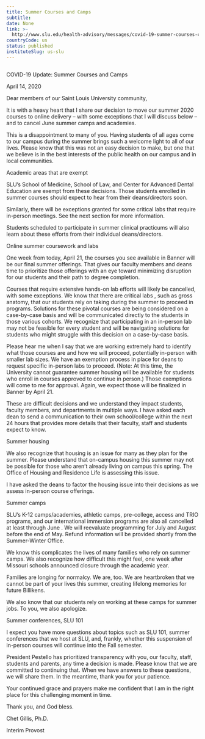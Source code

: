 ```yaml
---
title: Summer Courses and Camps
subtitle: 
date: None
link: >-
  http://www.slu.edu/health-advisory/messages/covid-19-summer-courses-camps.php
countryCode: us
status: published
instituteSlug: us-slu
---
```

![]()

COVID-19 Update: Summer Courses and Camps

April 14, 2020

Dear members of our Saint Louis University community,

It is with a heavy heart that I share our decision to move our summer 2020 courses to online delivery – with some exceptions that I will discuss below – and to cancel June summer camps and academies.

This is a disappointment to many of you. Having students of all ages come to our campus during the summer brings such a welcome light to all of our lives. Please know that this was not an easy decision to make, but one that we believe is in the best interests of the public health on our campus and in local communities.

Academic areas that are exempt

SLU’s School of Medicine, School of Law, and Center for Advanced Dental Education are exempt from these decisions. Those students enrolled in summer courses should expect to hear from their deans/directors soon.

Similarly, there will be exceptions granted for some critical labs that require in-person meetings. See the next section for more information.

Students scheduled to participate in summer clinical practicums will also learn about these efforts from their individual deans/directors.

Online summer coursework and labs

One week from today, April 21, the courses you see available in Banner will be our final summer offerings. That gives our faculty members and deans time to prioritize those offerings with an eye toward minimizing disruption for our students and their path to degree completion.

Courses that require extensive hands-on lab efforts will likely be cancelled, with some exceptions. We know that there are critical labs , such as gross anatomy, that our students rely on taking during the summer to proceed in programs. Solutions for these pivotal courses are being considered on a case-by-case basis and will be communicated directly to the students in those various cohorts. We recognize that participating in an in-person lab may not be feasible for every student and will be navigating solutions for students who might struggle with this decision on a case-by-case basis.

Please hear me when I say that we are working extremely hard to identify what those courses are and how we will proceed, potentially in-person with smaller lab sizes. We have an exemption process in place for deans to request specific in-person labs to proceed. (Note: At this time, the University cannot guarantee summer housing will be available for students who enroll in courses approved to continue in person.) Those exemptions will come to me for approval. Again, we expect those will be finalized in Banner by April 21.

These are difficult decisions and we understand they impact students, faculty members, and departments in multiple ways. I have asked each dean to send a communication to their own school/college within the next 24 hours that provides more details that their faculty, staff and students expect to know.

Summer housing

We also recognize that housing is an issue for many as they plan for the summer. Please understand that on-campus housing this summer may not be possible for those who aren’t already living on campus this spring. The Office of Housing and Residence Life is assessing this issue.

I have asked the deans to factor the housing issue into their decisions as we assess in-person course offerings.

Summer camps

SLU’s K-12 camps​/academies, athletic camps, pre-college, access and TRIO programs, and our international immersion programs are also all cancelled at least through June . We will reevaluate programming for July and August before the end of May. Refund information will be provided shortly from the Summer-Winter Office.

We know this complicates the lives of many families who rely on summer camps. We also recognize how difficult this might feel, one week after Missouri schools announced closure through the academic year.

Families are longing for normalcy. We are, too. We are heartbroken that we cannot be part of your lives this summer, creating lifelong memories for future Billikens.

We also know that our students rely on working at these camps for summer jobs. To you, we also apologize.

Summer conferences, SLU 101

I expect you have more questions about topics such as SLU 101, summer conferences that we host at SLU, and, frankly, whether this suspension of in-person courses will continue into the Fall semester.

President Pestello has prioritized transparency with you, our faculty, staff, students and parents, any time a decision is made. Please know that we are committed to continuing that. When we have answers to these questions, we will share them. In the meantime, thank you for your patience.

Your continued grace and prayers make me confident that I am in the right place for this challenging moment in time.

Thank you, and God bless.

Chet Gillis, Ph.D.

Interim Provost